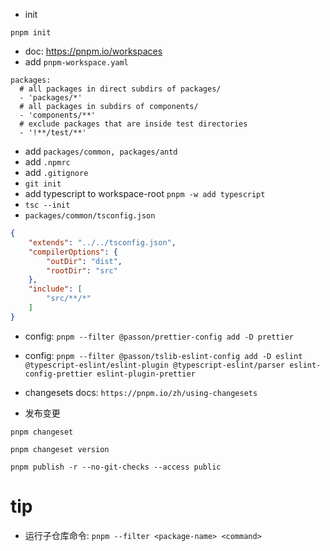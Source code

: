 
- init

```
pnpm init
```

- doc: https://pnpm.io/workspaces
- add `pnpm-workspace.yaml`

```
packages:
  # all packages in direct subdirs of packages/
  - 'packages/*'
  # all packages in subdirs of components/
  - 'components/**'
  # exclude packages that are inside test directories
  - '!**/test/**'
```

- add `packages/common, packages/antd`
- add `.npmrc`
- add `.gitignore`
- `git init`
- add typescript to workspace-root `pnpm -w add typescript`
- `tsc --init`
- `packages/common/tsconfig.json`

```json
{
    "extends": "../../tsconfig.json",
    "compilerOptions": {
        "outDir": "dist",
        "rootDir": "src"
    },
    "include": [
        "src/**/*"
    ]
}
```

- config: `pnpm --filter @passon/prettier-config add -D prettier`
- config: `pnpm --filter @passon/tslib-eslint-config add -D eslint @typescript-eslint/eslint-plugin @typescript-eslint/parser eslint-config-prettier eslint-plugin-prettier`
- changesets docs: `https://pnpm.io/zh/using-changesets`

- 发布变更

```
pnpm changeset

pnpm changeset version

pnpm publish -r --no-git-checks --access public
```




# tip

- 运行子仓库命令: `pnpm --filter <package-name> <command>`
